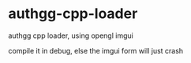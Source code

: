 # authgg-cpp-loader
 authgg cpp loader, using opengl imgui

 compile it in debug, else the imgui form will just crash